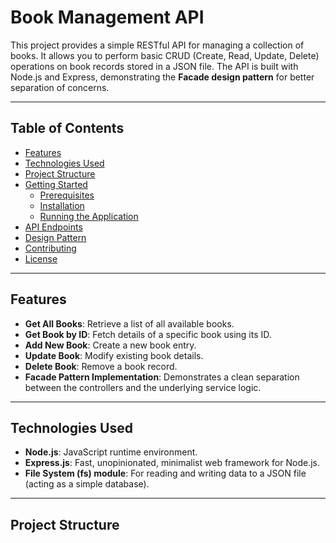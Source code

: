 # Book Management API

This project provides a simple RESTful API for managing a collection of books. It allows you to perform basic CRUD (Create, Read, Update, Delete) operations on book records stored in a JSON file. The API is built with Node.js and Express, demonstrating the **Facade design pattern** for better separation of concerns.

---

## Table of Contents

- [Features](#features)
- [Technologies Used](#technologies-used)
- [Project Structure](#project-structure)
- [Getting Started](#getting-started)
  - [Prerequisites](#prerequisites)
  - [Installation](#installation)
  - [Running the Application](#running-the-application)
- [API Endpoints](#api-endpoints)
- [Design Pattern](#design-pattern)
- [Contributing](#contributing)
- [License](#license)

---

## Features

- **Get All Books**: Retrieve a list of all available books.
- **Get Book by ID**: Fetch details of a specific book using its ID.
- **Add New Book**: Create a new book entry.
- **Update Book**: Modify existing book details.
- **Delete Book**: Remove a book record.
- **Facade Pattern Implementation**: Demonstrates a clean separation between the controllers and the underlying service logic.

---

## Technologies Used

- **Node.js**: JavaScript runtime environment.
- **Express.js**: Fast, unopinionated, minimalist web framework for Node.js.
- **File System (fs) module**: For reading and writing data to a JSON file (acting as a simple database).

---

## Project Structure

